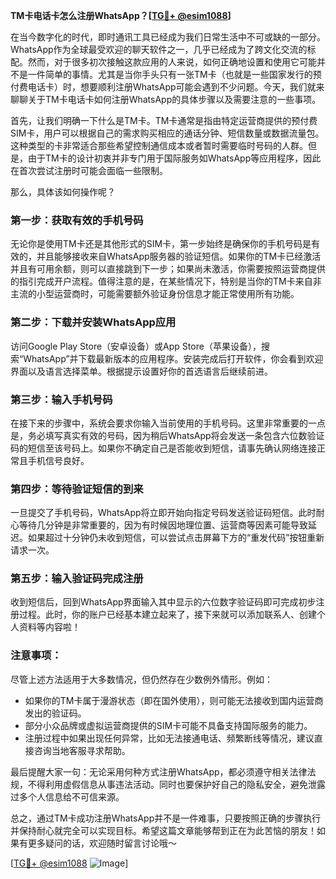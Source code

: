 **TM卡电话卡怎么注册WhatsApp？[[TG💪+ @esim1088](https://t.me/s/esim1088)]**

在当今数字化的时代，即时通讯工具已经成为我们日常生活中不可或缺的一部分。WhatsApp作为全球最受欢迎的聊天软件之一，几乎已经成为了跨文化交流的标配。然而，对于很多初次接触这款应用的人来说，如何正确地设置和使用它可能并不是一件简单的事情。尤其是当你手头只有一张TM卡（也就是一些国家发行的预付费电话卡）时，想要顺利注册WhatsApp可能会遇到不少问题。今天，我们就来聊聊关于TM卡电话卡如何注册WhatsApp的具体步骤以及需要注意的一些事项。

首先，让我们明确一下什么是TM卡。TM卡通常是指由特定运营商提供的预付费SIM卡，用户可以根据自己的需求购买相应的通话分钟、短信数量或数据流量包。这种类型的卡非常适合那些希望控制通信成本或者暂时需要临时号码的人群。但是，由于TM卡的设计初衷并非专门用于国际服务如WhatsApp等应用程序，因此在首次尝试注册时可能会面临一些限制。

那么，具体该如何操作呢？

### 第一步：获取有效的手机号码

无论你是使用TM卡还是其他形式的SIM卡，第一步始终是确保你的手机号码是有效的，并且能够接收来自WhatsApp服务器的验证短信。如果你的TM卡已经激活并且有可用余额，则可以直接跳到下一步；如果尚未激活，你需要按照运营商提供的指引完成开户流程。值得注意的是，在某些情况下，特别是当你的TM卡来自非主流的小型运营商时，可能需要额外验证身份信息才能正常使用所有功能。

### 第二步：下载并安装WhatsApp应用

访问Google Play Store（安卓设备）或App Store（苹果设备），搜索“WhatsApp”并下载最新版本的应用程序。安装完成后打开软件，你会看到欢迎界面以及语言选择菜单。根据提示设置好你的首选语言后继续前进。

### 第三步：输入手机号码

在接下来的步骤中，系统会要求你输入当前使用的手机号码。这里非常重要的一点是，务必填写真实有效的号码，因为稍后WhatsApp将会发送一条包含六位数验证码的短信至该号码上。如果你不确定自己是否能收到短信，请事先确认网络连接正常且手机信号良好。

### 第四步：等待验证短信的到来

一旦提交了手机号码，WhatsApp将立即开始向指定号码发送验证码短信。此时耐心等待几分钟是非常重要的，因为有时候因地理位置、运营商等因素可能导致延迟。如果超过十分钟仍未收到短信，可以尝试点击屏幕下方的“重发代码”按钮重新请求一次。

### 第五步：输入验证码完成注册

收到短信后，回到WhatsApp界面输入其中显示的六位数字验证码即可完成初步注册过程。此时，你的账户已经基本建立起来了，接下来就可以添加联系人、创建个人资料等内容啦！

### 注意事项：

尽管上述方法适用于大多数情况，但仍然存在少数例外情形。例如：
- 如果你的TM卡属于漫游状态（即在国外使用），则可能无法接收到国内运营商发出的验证码。
- 部分小众品牌或虚拟运营商提供的SIM卡可能不具备支持国际服务的能力。
- 注册过程中如果出现任何异常，比如无法接通电话、频繁断线等情况，建议直接咨询当地客服寻求帮助。

最后提醒大家一句：无论采用何种方式注册WhatsApp，都必须遵守相关法律法规，不得利用虚假信息从事违法活动。同时也要保护好自己的隐私安全，避免泄露过多个人信息给不可信来源。

总之，通过TM卡成功注册WhatsApp并不是一件难事，只要按照正确的步骤执行并保持耐心就完全可以实现目标。希望这篇文章能够帮到正在为此苦恼的朋友！如果有更多疑问的话，欢迎随时留言讨论哦～

[[TG💪+ @esim1088](https://t.me/s/esim1088) ![Image](https://i.postimg.cc/4NQfJmqS/Snipaste-2025-05-13-00-14-12.png)]